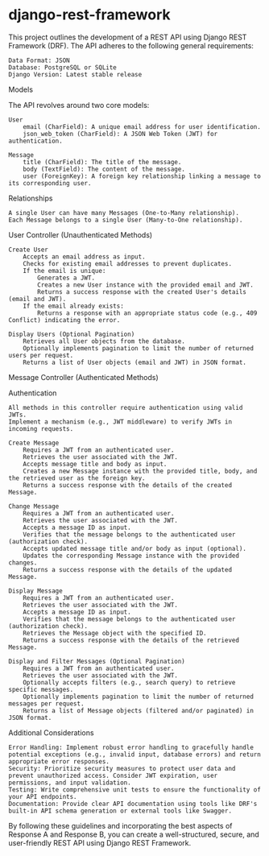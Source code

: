 # django-rest-framework
This project outlines the development of a REST API using Django REST Framework (DRF). The API adheres to the following general requirements:

    Data Format: JSON
    Database: PostgreSQL or SQLite
    Django Version: Latest stable release

Models

The API revolves around two core models:

    User
        email (CharField): A unique email address for user identification.
        json_web_token (CharField): A JSON Web Token (JWT) for authentication.

    Message
        title (CharField): The title of the message.
        body (TextField): The content of the message.
        user (ForeignKey): A foreign key relationship linking a message to its corresponding user.

Relationships

    A single User can have many Messages (One-to-Many relationship).
    Each Message belongs to a single User (Many-to-One relationship).

User Controller (Unauthenticated Methods)

    Create User
        Accepts an email address as input.
        Checks for existing email addresses to prevent duplicates.
        If the email is unique:
            Generates a JWT.
            Creates a new User instance with the provided email and JWT.
            Returns a success response with the created User's details (email and JWT).
        If the email already exists:
            Returns a response with an appropriate status code (e.g., 409 Conflict) indicating the error.

    Display Users (Optional Pagination)
        Retrieves all User objects from the database.
        Optionally implements pagination to limit the number of returned users per request.
        Returns a list of User objects (email and JWT) in JSON format.

Message Controller (Authenticated Methods)

Authentication

    All methods in this controller require authentication using valid JWTs.
    Implement a mechanism (e.g., JWT middleware) to verify JWTs in incoming requests.

    Create Message
        Requires a JWT from an authenticated user.
        Retrieves the user associated with the JWT.
        Accepts message title and body as input.
        Creates a new Message instance with the provided title, body, and the retrieved user as the foreign key.
        Returns a success response with the details of the created Message.

    Change Message
        Requires a JWT from an authenticated user.
        Retrieves the user associated with the JWT.
        Accepts a message ID as input.
        Verifies that the message belongs to the authenticated user (authorization check).
        Accepts updated message title and/or body as input (optional).
        Updates the corresponding Message instance with the provided changes.
        Returns a success response with the details of the updated Message.

    Display Message
        Requires a JWT from an authenticated user.
        Retrieves the user associated with the JWT.
        Accepts a message ID as input.
        Verifies that the message belongs to the authenticated user (authorization check).
        Retrieves the Message object with the specified ID.
        Returns a success response with the details of the retrieved Message.

    Display and Filter Messages (Optional Pagination)
        Requires a JWT from an authenticated user.
        Retrieves the user associated with the JWT.
        Optionally accepts filters (e.g., search query) to retrieve specific messages.
        Optionally implements pagination to limit the number of returned messages per request.
        Returns a list of Message objects (filtered and/or paginated) in JSON format.

Additional Considerations

    Error Handling: Implement robust error handling to gracefully handle potential exceptions (e.g., invalid input, database errors) and return appropriate error responses.
    Security: Prioritize security measures to protect user data and prevent unauthorized access. Consider JWT expiration, user permissions, and input validation.
    Testing: Write comprehensive unit tests to ensure the functionality of your API endpoints.
    Documentation: Provide clear API documentation using tools like DRF's built-in API schema generation or external tools like Swagger.

By following these guidelines and incorporating the best aspects of Response A and Response B, you can create a well-structured, secure, and user-friendly REST API using Django REST Framework.
